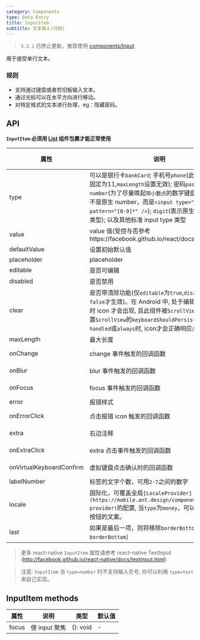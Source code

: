 ```yaml
---
category: Components
type: Data Entry
title: InputItem
subtitle: 文本输入(归档)
---
```


> `5.2.1` 已停止更新，推荐使用 [components/Input](/components/input-cn)

用于接受单行文本。

### 规则
- 支持通过键盘或者剪切板输入文本。
- 通过光标可以在水平方向进行移动。
- 对特定格式的文本进行处理，eg：隐藏密码。

## API

**`InputItem` 必须用 [List](https://mobile.ant.design/components/list) 组件包裹才能正常使用**

属性 | 说明 | 类型 | 默认值
----|-----|------|------
| type    | 可以是银行卡`bankCard`; 手机号`phone`(此时最大长度固定为11,`maxLength`设置无效); 密码`password`; 数字`number`(为了尽量唤起`带小数点`的数字键盘，此类型并不是原生 number，而是`<input type="text" pattern="[0-9]*" />`); `digit`(表示原生的 number 类型); 以及其他标准 input type 类型 | String |  `text`  |
| value    | value 值(受控与否参考https://facebook.github.io/react/docs/forms.html)  | String |  无  |
| defaultValue    | 设置初始默认值        | String |  -  |
| placeholder      | placeholder        | String | ''  |
| editable    | 是否可编辑        | bool |  true  |
| disabled    | 是否禁用        | bool |  true  |
| clear      |  是否带清除功能(仅`editable`为`true`,`disabled`为`false`才生效)。在 Android 中, 处于编辑状态(focus)时 icon 才会出现, 且此组件被`ScrollView`包裹时, 设置`ScrollView`的`keyboardShouldPersistTaps`属性为`handled`或`always`时, icon才会正确响应点击事件 | bool | false  |
| maxLength      |  最大长度      | number |  无  |
| onChange    | change 事件触发的回调函数 | (val: string): void |  -  |
| onBlur     | blur 事件触发的回调函数 | (val: string): void |   -  |
| onFocus    | focus 事件触发的回调函数 | (val: string): void |  -  |
| error       | 报错样式        | bool |  false  |
| onErrorClick       | 点击报错 icon 触发的回调函数  | (e: Object): void |  无  |
| extra       | 右边注释   | string or node |  ''  |
| onExtraClick      | extra 点击事件触发的回调函数 | (e: Object): void |  无  |
| onVirtualKeyboardConfirm | 虚拟键盘点击确认时的回调函数 | (val: string): void |  无  |
| labelNumber  | 标签的文字个数，可用`2-7`之间的数字 | number | `5` |
| locale   | 国际化，可覆盖全局`[LocaleProvider](https://mobile.ant.design/components/locale-provider)`的配置, 当`type`为`money`，可以自定义确认按钮的文案。 | Object: { confirmLabel } |  无 |
| last      |  如果是最后一项，则将移除`borderBottom`（默认拥有`borderBottom`）    | bool | false  |

> 更多 react-native `InputItem` 属性请参考 react-native TextInput (http://facebook.github.io/react-native/docs/textinput.html)

> 注意: `InputItem` 当 `type=number` 时不支持输入负号, 你可以利用 `type=text` 来自己实现。

## InputItem methods

属性 | 说明 | 类型 | 默认值
----|-----|------|------
| focus    | 使 input 聚焦  | (): void |  -  |
